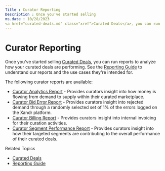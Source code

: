 ```yaml
---
Title : Curator Reporting
Description : Once you've started selling
ms.date : 10/28/2023
<a href="curated-deals.md" class="xref">Curated Deals</a>, you can run
---
```



# Curator Reporting





Once you've started selling
<a href="curated-deals.md" class="xref">Curated Deals</a>, you can run
reports to analyze how your curated deals are performing. See the
<a href="reporting-guide.md" class="xref">Reporting Guide</a> to
understand our reports and the use cases they're intended for.

The following curator reports are available:

- <a href="curator-analytics-report.md" class="xref">Curator Analytics
  Report</a> - Provides curators insight into how money is flowing from
  demand to supply within their curated marketplace.
- <a href="curator-bid-error-report.md" class="xref">Curator Bid Error
  Report</a> - Provides curators insight into rejected demand through a
  randomly selected set of 1% of the errors logged on the
  Xandr platform.
- <a href="curator-billing-report.md" class="xref"
  title="The Curator Billing Report allows you to manage internal invoicing for your curation activities. Curators who choose to direct-clear with sellers can report on the revenue amounts they need to clear with those sellers.">Curator
  Billing Report</a> - Provides curators insight into internal invoicing
  for their curation activities.
- <a href="curator-segment-performance-report.md" class="xref">Curator
  Segment Performance Report</a> - Provides curators insight into how
  their targeted segments are contributing to the overall performance of
  their curated deals.

Related Topics

- <a href="curated-deals.md" class="xref">Curated Deals</a>
- <a href="reporting-guide.md" class="xref">Reporting Guide</a>






